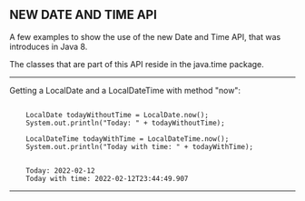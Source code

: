 NEW DATE AND TIME API
-----------------------------------------------------------------------------

A few examples to show the use of the new Date and Time API,
that was introduces in Java 8.

The classes that are part of this API reside in the java.time package.

-----------------------------------------------------------------------------

Getting a LocalDate and a LocalDateTime with method "now":

```

	LocalDate todayWithoutTime = LocalDate.now();
	System.out.println("Today: " + todayWithoutTime);

	LocalDateTime todayWithTime = LocalDateTime.now();
	System.out.println("Today with time: " + todayWithTime);

```

```

	Today: 2022-02-12
	Today with time: 2022-02-12T23:44:49.907

```

-----------------------------------------------------------------------------




